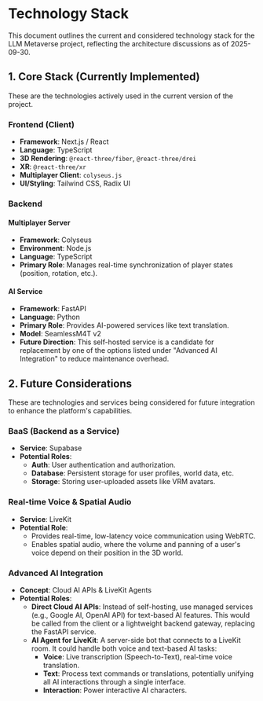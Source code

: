# Technology Stack

This document outlines the current and considered technology stack for the LLM Metaverse project, reflecting the architecture discussions as of 2025-09-30.

## 1. Core Stack (Currently Implemented)

These are the technologies actively used in the current version of the project.

### Frontend (Client)

- **Framework**: Next.js / React
- **Language**: TypeScript
- **3D Rendering**: `@react-three/fiber`, `@react-three/drei`
- **XR**: `@react-three/xr`
- **Multiplayer Client**: `colyseus.js`
- **UI/Styling**: Tailwind CSS, Radix UI

### Backend

#### Multiplayer Server

- **Framework**: Colyseus
- **Environment**: Node.js
- **Language**: TypeScript
- **Primary Role**: Manages real-time synchronization of player states (position, rotation, etc.).

#### AI Service

- **Framework**: FastAPI
- **Language**: Python
- **Primary Role**: Provides AI-powered services like text translation.
- **Model**: SeamlessM4T v2
- **Future Direction**: This self-hosted service is a candidate for replacement by one of the options listed under "Advanced AI Integration" to reduce maintenance overhead.

## 2. Future Considerations

These are technologies and services being considered for future integration to enhance the platform's capabilities.

### BaaS (Backend as a Service)

- **Service**: Supabase
- **Potential Roles**:
    - **Auth**: User authentication and authorization.
    - **Database**: Persistent storage for user profiles, world data, etc.
    - **Storage**: Storing user-uploaded assets like VRM avatars.

### Real-time Voice & Spatial Audio

- **Service**: LiveKit
- **Potential Role**:
    - Provides real-time, low-latency voice communication using WebRTC.
    - Enables spatial audio, where the volume and panning of a user's voice depend on their position in the 3D world.

### Advanced AI Integration

- **Concept**: Cloud AI APIs & LiveKit Agents
- **Potential Roles**:
    - **Direct Cloud AI APIs**: Instead of self-hosting, use managed services (e.g., Google AI, OpenAI API) for text-based AI features. This would be called from the client or a lightweight backend gateway, replacing the FastAPI service.
    - **AI Agent for LiveKit**: A server-side bot that connects to a LiveKit room. It could handle both voice and text-based AI tasks:
        - **Voice**: Live transcription (Speech-to-Text), real-time voice translation.
        - **Text**: Process text commands or translations, potentially unifying all AI interactions through a single interface.
        - **Interaction**: Power interactive AI characters.
